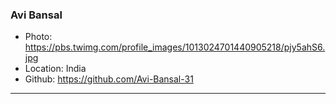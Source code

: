 ### Avi Bansal

- Photo: https://pbs.twimg.com/profile_images/1013024701440905218/pjy5ahS6.jpg
- Location: India
- Github: https://github.com/Avi-Bansal-31

***
